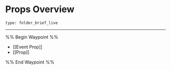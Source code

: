 # Props Overview
 
```ccard
type: folder_brief_live
```
 
---

%% Begin Waypoint %%
- [[Event Prop]]
- [[Prop]]

%% End Waypoint %%